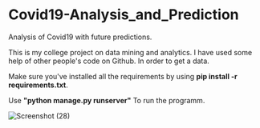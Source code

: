 # Covid19-Analysis_and_Prediction
 Analysis of Covid19 with future predictions.

This is my college project on data mining and analytics.
I have used some help of other people's code on Github. In order to get a data.

Make sure you've installed all the requirements by using **pip install -r requirements.txt**.


Use **"python manage.py runserver"** To run the programm.


![Screenshot (28)](https://user-images.githubusercontent.com/53571060/122444287-02a47400-cfbe-11eb-8a33-18272e31b79d.png)
